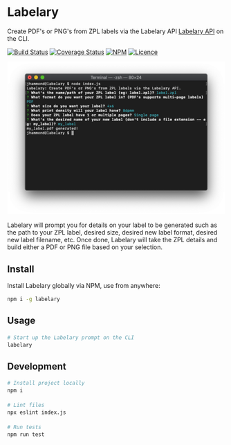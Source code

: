 <div>

# Labelary

Create PDF's or PNG's from ZPL labels via the Labelary API [Labelary API](http://labelary.com/service.html) on the CLI.

[![Build Status](https://github.com/Justintime50/labelary/workflows/build/badge.svg)](https://github.com/Justintime50/labelary/actions)
[![Coverage Status](https://coveralls.io/repos/github/Justintime50/labelary/badge.svg?branch=main)](https://coveralls.io/github/Justintime50/labelary?branch=main)
[![NPM](https://img.shields.io/npm/v/labelary)](https://www.npmjs.com/package/labelary)
[![Licence](https://img.shields.io/github/license/justintime50/labelary)](https://opensource.org/licenses/mit-license.php)

<img src="https://raw.githubusercontent.com/justintime50/assets/main/src/labelary/showcase.png" alt="Showcase">

</div>

Labelary will prompt you for details on your label to be generated such as the path to your ZPL label, desired size, desired new label format, desired new label filename, etc. Once done, Labelary will take the ZPL details and build either a PDF or PNG file based on your selection.

## Install

Install Labelary globally via NPM, use from anywhere:

```bash
npm i -g labelary
```

## Usage

```bash
# Start up the Labelary prompt on the CLI
labelary
```

## Development

```bash
# Install project locally
npm i

# Lint files
npx eslint index.js

# Run tests
npm run test
```
